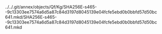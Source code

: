../../.git/annex/objects/Qf/Kg/SHA256E-s465--9c13303ee7574a6d5a87c84d3197d8045139e04fcfe5ebd0b0bbfd57d50bc641.mkd/SHA256E-s465--9c13303ee7574a6d5a87c84d3197d8045139e04fcfe5ebd0b0bbfd57d50bc641.mkd